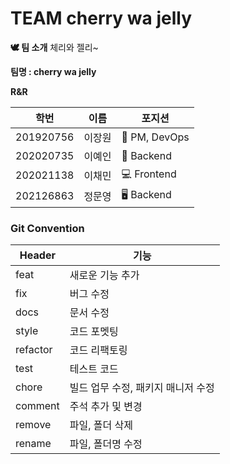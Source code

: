 # TEAM cherry wa jelly

**🕊️ 팀 소개**
체리와 젤리~

**팀명 : cherry wa jelly**

**R&R**

| 학번 | 이름 | 포지션 |
| --- | --- | --- |
| 201920756 | 이장원 | 🔦 PM, DevOps |
| 202020735 | 이예인 | 📱 Backend |
| 202021138 | 이채민 | 💻 Frontend |
| 202126863 | 정문영 | 🖥️ Backend |




### Git Convention

| Header | 기능 | 
| --- | --- | 
| feat | 새로운 기능 추가 |
| fix | 버그 수정 | 
| docs | 문서 수정 | 
| style | 코드 포멧팅 | 
| refactor | 코드 리팩토링 | 
| test | 테스트 코드 | 
| chore | 빌드 업무 수정, 패키지 매니저 수정 | 
| comment | 주석 추가 및 변경 | 
| remove | 파일, 폴더 삭제 | 
| rename | 파일, 폴더명 수정 | 
